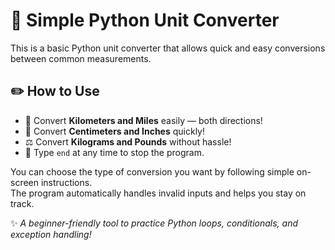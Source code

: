 # 🔄 Simple Python Unit Converter

This is a basic Python unit converter that allows quick and easy conversions between common measurements.

## ✏️ How to Use

- 🚗 Convert **Kilometers and Miles** easily — both directions!
- 📏 Convert **Centimeters and Inches** quickly!
- ⚖️ Convert **Kilograms and Pounds** without hassle!
- 🚪 Type `end` at any time to stop the program.

You can choose the type of conversion you want by following simple on-screen instructions.  
The program automatically handles invalid inputs and helps you stay on track.


✨ *A beginner-friendly tool to practice Python loops, conditionals, and exception handling!*
